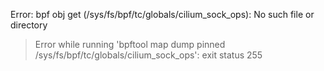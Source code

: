 Error: bpf obj get (/sys/fs/bpf/tc/globals/cilium_sock_ops): No such file or directory
> Error while running 'bpftool map dump pinned /sys/fs/bpf/tc/globals/cilium_sock_ops':  exit status 255

